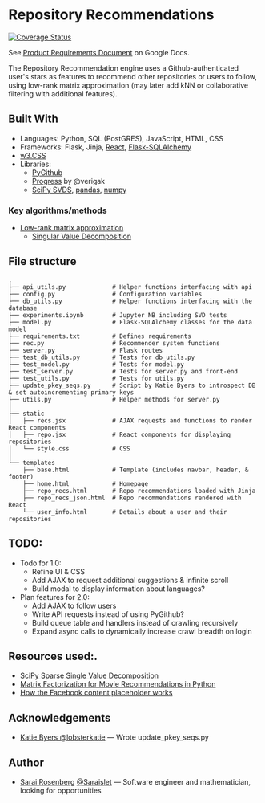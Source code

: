 # Repository Recommendations

[![Coverage Status](https://coveralls.io/repos/github/Saraislet/repo-recs/badge.svg?branch=master)](https://coveralls.io/github/Saraislet/repo-recs?branch=master)

See [Product Requirements Document](https://docs.google.com/document/d/1Y0B8MoOj3lp8YS9QbsYC92vsY3Bjg_gF1gXMOUPOnRw) on Google Docs.

The Repository Recommendation engine uses a Github-authenticated user's stars as features to recommend other repositories or users to follow, using low-rank matrix approximation (may later add kNN or collaborative filtering with additional features).

## Built With
* Languages: Python, SQL (PostGRES), JavaScript, HTML, CSS
* Frameworks: Flask, Jinja, [React](https://reactjs.org/), [Flask-SQLAlchemy](http://flask-sqlalchemy.pocoo.org/)
* [w3.CSS](https://www.w3schools.com/w3css/)
* Libraries:
  * [PyGithub](http://pygithub.readthedocs.io)
  * [Progress](https://github.com/verigak/progress/) by @verigak
  * [SciPy SVDS](https://docs.scipy.org/doc/scipy/reference/generated/scipy.sparse.linalg.svds.html), [pandas](https://pandas.pydata.org/), [numpy](http://www.numpy.org/)

### Key algorithms/methods
* [Low-rank matrix approximation](https://en.wikipedia.org/wiki/Low-rank_matrix_approximations)
  * [Singular Value Decomposition](https://en.wikipedia.org/wiki/Singular-value_decomposition)

## File structure

    .
    ├── api_utils.py             # Helper functions interfacing with api
    ├── config.py                # Configuration variables
    ├── db_utils.py              # Helper functions interfacing with the database
    ├── experiments.ipynb        # Jupyter NB including SVD tests
    ├── model.py                 # Flask-SQLAlchemy classes for the data model
    ├── requirements.txt         # Defines requirements
    ├── rec.py                   # Recommender system functions
    ├── server.py                # Flask routes
    ├── test_db_utils.py         # Tests for db_utils.py
    ├── test_model.py            # Tests for model.py
    ├── test_server.py           # Tests for server.py and front-end
    ├── test_utils.py            # Tests for utils.py
    ├── update_pkey_seqs.py      # Script by Katie Byers to introspect DB & set autoincrementing primary keys
    ├── utils.py                 # Helper methods for server.py
    │
    ├── static
    │   ├── recs.jsx             # AJAX requests and functions to render React components
    │   ├── repo.jsx             # React components for displaying repositories
    │   └── style.css            # CSS
    │
    └── templates
        ├── base.html            # Template (includes navbar, header, & footer)
        ├── home.html            # Homepage
        ├── repo_recs.html       # Repo recommendations loaded with Jinja
        ├── repo_recs_json.html  # Repo recommendations rendered with React 
        └── user_info.html       # Details about a user and their repositories

## TODO:
* Todo for 1.0:
  * Refine UI & CSS
  * Add AJAX to request additional suggestions & infinite scroll
  * Build modal to display information about languages?
* Plan features for 2.0:
  * Add AJAX to follow users
  * Write API requests instead of using PyGithub?
  * Build queue table and handlers instead of crawling recursively
  * Expand async calls to dynamically increase crawl breadth on login

## Resources used:.
* [SciPy Sparse Single Value Decomposition](http://scipy.github.io/devdocs/generated/scipy.sparse.linalg.svds.html#scipy.sparse.linalg.svds)
* [Matrix Factorization for Movie Recommendations in Python](https://beckernick.github.io/matrix-factorization-recommender/)
* [How the Facebook content placeholder works](https://cloudcannon.com/deconstructions/2014/11/15/facebook-content-placeholder-deconstruction.html)

## Acknowledgements
* [Katie Byers @lobsterkatie](https://github.com/lobsterkatie) — Wrote update_pkey_seqs.py

## Author
* [Sarai Rosenberg](https://sar.ai) [@Saraislet](https://github.com/Saraislet) — Software engineer and mathematician, looking for opportunities
